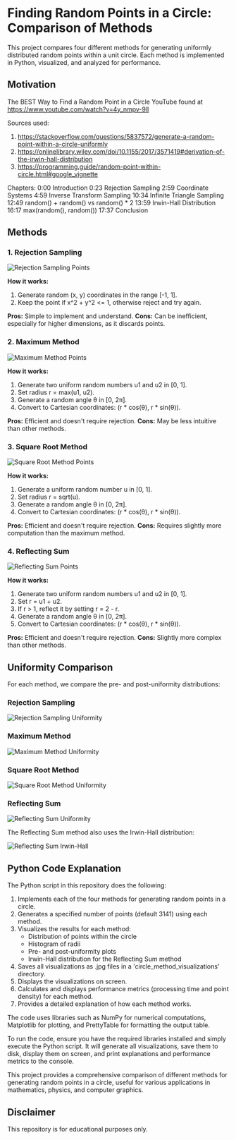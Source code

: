 # Finding Random Points in a Circle: Comparison of Methods

This project compares four different methods for generating uniformly distributed random points within a unit circle. Each method is implemented in Python, visualized, and analyzed for performance.

## Motivation
The BEST Way to Find a Random Point in a Circle YouTube found at https://www.youtube.com/watch?v=4y_nmpv-9lI

Sources used:
1. https://stackoverflow.com/questions/5837572/generate-a-random-point-within-a-circle-uniformly
3. https://onlinelibrary.wiley.com/doi/10.1155/2017/3571419#derivation-of-the-irwin-hall-distribution
4. https://programming.guide/random-point-within-circle.html#google_vignette

Chapters:
0:00 Introduction
0:23 Rejection Sampling
2:59 Coordinate Systems
4:59 Inverse Transform Sampling
10:34 Infinite Triangle Sampling
12:49 random() + random() vs random() * 2
13:59 Irwin-Hall Distribution
16:17 max(random(), random())
17:37 Conclusion

## Methods

### 1. Rejection Sampling

![Rejection Sampling Points](https://github.com/ericyoc/find_random_point_in_circle_diff_meth_poc/raw/main/circle_method_visualizations/Rejection_Sampling_points.jpg)

**How it works:**
1. Generate random (x, y) coordinates in the range [-1, 1].
2. Keep the point if x^2 + y^2 <= 1, otherwise reject and try again.

**Pros:** Simple to implement and understand.
**Cons:** Can be inefficient, especially for higher dimensions, as it discards points.

### 2. Maximum Method

![Maximum Method Points](https://github.com/ericyoc/find_random_point_in_circle_diff_meth_poc/raw/main/circle_method_visualizations/Maximum_Method_points.jpg)

**How it works:**
1. Generate two uniform random numbers u1 and u2 in [0, 1].
2. Set radius r = max(u1, u2).
3. Generate a random angle θ in [0, 2π].
4. Convert to Cartesian coordinates: (r * cos(θ), r * sin(θ)).

**Pros:** Efficient and doesn't require rejection.
**Cons:** May be less intuitive than other methods.

### 3. Square Root Method

![Square Root Method Points](https://github.com/ericyoc/find_random_point_in_circle_diff_meth_poc/raw/main/circle_method_visualizations/Square_Root_Method_points.jpg)

**How it works:**
1. Generate a uniform random number u in [0, 1].
2. Set radius r = sqrt(u).
3. Generate a random angle θ in [0, 2π].
4. Convert to Cartesian coordinates: (r * cos(θ), r * sin(θ)).

**Pros:** Efficient and doesn't require rejection.
**Cons:** Requires slightly more computation than the maximum method.

### 4. Reflecting Sum

![Reflecting Sum Points](https://github.com/ericyoc/find_random_point_in_circle_diff_meth_poc/raw/main/circle_method_visualizations/Reflecting_Sum_points.jpg)

**How it works:**
1. Generate two uniform random numbers u1 and u2 in [0, 1].
2. Set r = u1 + u2.
3. If r > 1, reflect it by setting r = 2 - r.
4. Generate a random angle θ in [0, 2π].
5. Convert to Cartesian coordinates: (r * cos(θ), r * sin(θ)).

**Pros:** Efficient and doesn't require rejection.
**Cons:** Slightly more complex than other methods.

## Uniformity Comparison

For each method, we compare the pre- and post-uniformity distributions:

### Rejection Sampling
![Rejection Sampling Uniformity](https://github.com/ericyoc/find_random_point_in_circle_diff_meth_poc/raw/main/circle_method_visualizations/Rejection_Sampling_uniformity.jpg)

### Maximum Method
![Maximum Method Uniformity](https://github.com/ericyoc/find_random_point_in_circle_diff_meth_poc/raw/main/circle_method_visualizations/Maximum_Method_uniformity.jpg)

### Square Root Method
![Square Root Method Uniformity](https://github.com/ericyoc/find_random_point_in_circle_diff_meth_poc/raw/main/circle_method_visualizations/Square_Root_Method_uniformity.jpg)

### Reflecting Sum
![Reflecting Sum Uniformity](https://github.com/ericyoc/find_random_point_in_circle_diff_meth_poc/raw/main/circle_method_visualizations/Reflecting_Sum_uniformity.jpg)

The Reflecting Sum method also uses the Irwin-Hall distribution:

![Reflecting Sum Irwin-Hall](https://github.com/ericyoc/find_random_point_in_circle_diff_meth_poc/raw/main/circle_method_visualizations/Reflecting_Sum_irwin_hall.jpg)

## Python Code Explanation

The Python script in this repository does the following:

1. Implements each of the four methods for generating random points in a circle.
2. Generates a specified number of points (default 3141) using each method.
3. Visualizes the results for each method:
   - Distribution of points within the circle
   - Histogram of radii
   - Pre- and post-uniformity plots
   - Irwin-Hall distribution for the Reflecting Sum method
4. Saves all visualizations as .jpg files in a 'circle_method_visualizations' directory.
5. Displays the visualizations on screen.
6. Calculates and displays performance metrics (processing time and point density) for each method.
7. Provides a detailed explanation of how each method works.

The code uses libraries such as NumPy for numerical computations, Matplotlib for plotting, and PrettyTable for formatting the output table.

To run the code, ensure you have the required libraries installed and simply execute the Python script. It will generate all visualizations, save them to disk, display them on screen, and print explanations and performance metrics to the console.

This project provides a comprehensive comparison of different methods for generating random points in a circle, useful for various applications in mathematics, physics, and computer graphics.

## Disclaimer
This repository is for educational purposes only. 
